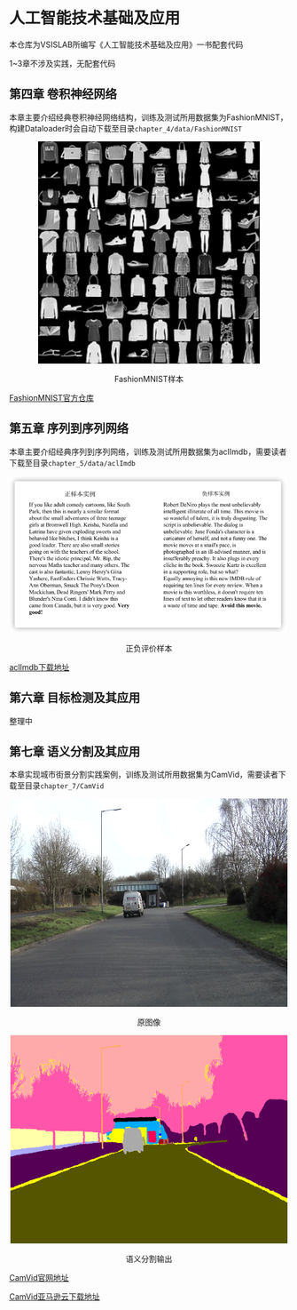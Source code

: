 # 人工智能技术基础及应用

本仓库为VSISLAB所编写《人工智能技术基础及应用》一书配套代码

1~3章不涉及实践，无配套代码

## 第四章 卷积神经网络

本章主要介绍经典卷积神经网络结构，训练及测试所用数据集为FashionMNIST，构建Dataloader时会自动下载至目录`chapter_4/data/FashionMNIST`

<div style="align:center;">
<p style="text-align:center;">
  <img src="doc/imgs/Fashion-MNIST-dataset.png" width="400">
</p>
</div>

<center>FashionMNIST样本</center>

[FashionMNIST官方仓库](https://github.com/zalandoresearch/fashion-mnist)


## 第五章 序列到序列网络

本章主要介绍经典序列到序列网络，训练及测试所用数据集为aclImdb，需要读者下载至目录`chapter_5/data/aclImdb`

<p style="align:center;">
  <img src="doc/imgs/aclImdb.png" style="text-align:center" width="500">
</p>
<center>正负评价样本</center>


[aclImdb下载地址](http://ai.stanford.edu/~amaas/data/sentiment/aclImdb_v1.tar.gz)

## 第六章 目标检测及其应用

整理中

## 第七章 语义分割及其应用

本章实现城市街景分割实践案例，训练及测试所用数据集为CamVid，需要读者下载至目录`chapter_7/CamVid`

<p style="text-align:center;">
  <img src="doc/imgs/CamVid_0006R0_f01260.png" style="text-align:center" width="500">
</p>
<center>原图像</center>

<p style="text-align:center;">
  <img src="doc/imgs/CamVid_0006R0_f01260_P.png" style="text-align:center" width="500">
</p>
<center>语义分割输出</center>

[CamVid官网地址](http://mi.eng.cam.ac.uk/research/projects/VideoRec/CamVid/)

[CamVid亚马逊云下载地址](https://s3.amazonaws.com/fast-ai-imagelocal/camvid.tgz)